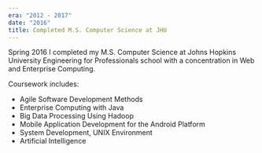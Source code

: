 ```yaml
---
era: "2012 - 2017"
date: "2016"
title: Completed M.S. Computer Science at JHU
---
```


Spring 2016 I completed my M.S. Computer Science at Johns Hopkins University
Engineering for Professionals school with a concentration in Web and Enterprise
Computing.

Coursework includes:

- Agile Software Development Methods
- Enterprise Computing with Java
- Big Data Processing Using Hadoop
- Mobile Application Development for the Android Platform
- System Development, UNIX Environment
- Artificial Intelligence
